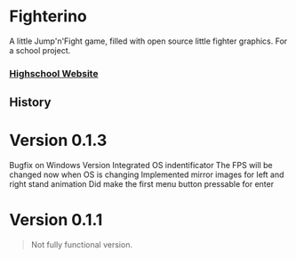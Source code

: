 Fighterino
==========

A little Jump'n'Fight game, filled with open source little fighter graphics. For a school project.

### [Highschool Website](http://www.htw-berlin.de/)

## History

# Version 0.1.3

Bugfix on Windows Version
Integrated OS indentificator
The FPS will be changed now when OS is changing
Implemented mirror images for left and right stand animation
Did make the first menu button pressable for enter

# Version 0.1.1
> Not fully functional version.

